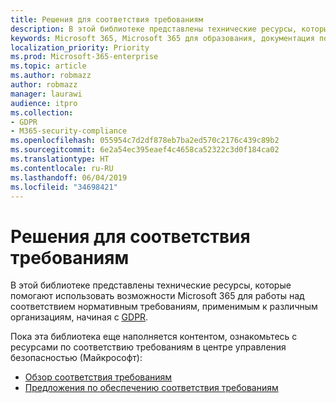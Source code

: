 ```yaml
---
title: Решения для соответствия требованиям
description: В этой библиотеке представлены технические ресурсы, которые помогают использовать возможности Microsoft 365 для работы над соответствием нормативным требованиям, применимым к различным организациям, начиная с GDPR.
keywords: Microsoft 365, Microsoft 365 для образования, документация по Microsoft 365, GDPR
localization_priority: Priority
ms.prod: Microsoft-365-enterprise
ms.topic: article
ms.author: robmazz
author: robmazz
manager: laurawi
audience: itpro
ms.collection:
- GDPR
- M365-security-compliance
ms.openlocfilehash: 055954c7d2df878eb7ba2ed570c2176c439c89b2
ms.sourcegitcommit: 6e2a54ec395eaef4c4658ca52322c3d0f184ca02
ms.translationtype: HT
ms.contentlocale: ru-RU
ms.lasthandoff: 06/04/2019
ms.locfileid: "34698421"
---
```

# <a name="compliance-solutions"></a>Решения для соответствия требованиям
В этой библиотеке представлены технические ресурсы, которые помогают использовать возможности Microsoft 365 для работы над соответствием нормативным требованиям, применимым к различным организациям, начиная с [GDPR](gdpr.md). 

Пока эта библиотека еще наполняется контентом, ознакомьтесь с ресурсами по соответствию требованиям в центре управления безопасностью (Майкрософт):
- [Обзор соответствия требованиям](https://www.microsoft.com/trustcenter/compliance)
- [Предложения по обеспечению соответствия требованиям](https://www.microsoft.com/trustcenter/compliance/complianceofferings)